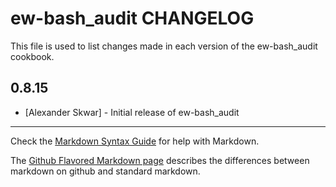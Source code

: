 ew-bash_audit CHANGELOG
=======================

This file is used to list changes made in each version of the ew-bash_audit cookbook.

0.8.15
------
- [Alexander Skwar] - Initial release of ew-bash_audit

- - -
Check the [Markdown Syntax Guide](http://daringfireball.net/projects/markdown/syntax) for help with Markdown.

The [Github Flavored Markdown page](http://github.github.com/github-flavored-markdown/) describes the differences between markdown on github and standard markdown.
